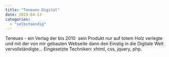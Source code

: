 ```yaml
---
title: "Teneues Digital"
date: 2013-04-13
categories: 
  - "selbstaendig"
---
```


Teneues - ein Verlag der bis 2010  sein Produkt nur auf totem Holz verlegte und mit der von mir gebauten Webseite dann den Einstig in die Digitale Welt vervollständigte... Eingesetzte Techniken: xhtml, css, jquery, php.
